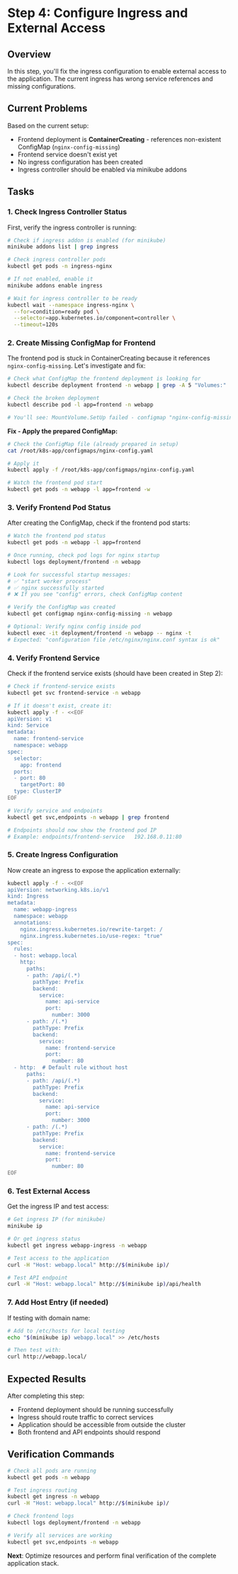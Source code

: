 # Step 4: Configure Ingress and External Access

## Overview

In this step, you'll fix the ingress configuration to enable external access to the application. The current ingress has wrong service references and missing configurations.

## Current Problems

Based on the current setup:
- Frontend deployment is **ContainerCreating** - references non-existent ConfigMap (`nginx-config-missing`)
- Frontend service doesn't exist yet
- No ingress configuration has been created
- Ingress controller should be enabled via minikube addons

## Tasks

### 1. Check Ingress Controller Status

First, verify the ingress controller is running:

```bash
# Check if ingress addon is enabled (for minikube)
minikube addons list | grep ingress

# Check ingress controller pods
kubectl get pods -n ingress-nginx

# If not enabled, enable it
minikube addons enable ingress

# Wait for ingress controller to be ready
kubectl wait --namespace ingress-nginx \
  --for=condition=ready pod \
  --selector=app.kubernetes.io/component=controller \
  --timeout=120s
```

### 2. Create Missing ConfigMap for Frontend

The frontend pod is stuck in ContainerCreating because it references `nginx-config-missing`. Let's investigate and fix:

```bash
# Check what ConfigMap the frontend deployment is looking for
kubectl describe deployment frontend -n webapp | grep -A 5 "Volumes:"

# Check the broken deployment
kubectl describe pod -l app=frontend -n webapp

# You'll see: MountVolume.SetUp failed - configmap "nginx-config-missing" not found
```

**Fix - Apply the prepared ConfigMap:**

```bash
# Check the ConfigMap file (already prepared in setup)
cat /root/k8s-app/configmaps/nginx-config.yaml

# Apply it
kubectl apply -f /root/k8s-app/configmaps/nginx-config.yaml

# Watch the frontend pod start
kubectl get pods -n webapp -l app=frontend -w
```

### 3. Verify Frontend Pod Status

After creating the ConfigMap, check if the frontend pod starts:

```bash
# Watch the frontend pod status
kubectl get pods -n webapp -l app=frontend

# Once running, check pod logs for nginx startup
kubectl logs deployment/frontend -n webapp

# Look for successful startup messages:
# ✅ "start worker process"
# ✅ nginx successfully started
# ❌ If you see "config" errors, check ConfigMap content

# Verify the ConfigMap was created
kubectl get configmap nginx-config-missing -n webapp

# Optional: Verify nginx config inside pod
kubectl exec -it deployment/frontend -n webapp -- nginx -t
# Expected: "configuration file /etc/nginx/nginx.conf syntax is ok"
```

### 4. Verify Frontend Service

Check if the frontend service exists (should have been created in Step 2):

```bash
# Check if frontend-service exists
kubectl get svc frontend-service -n webapp

# If it doesn't exist, create it:
kubectl apply -f - <<EOF
apiVersion: v1
kind: Service
metadata:
  name: frontend-service
  namespace: webapp
spec:
  selector:
    app: frontend
  ports:
  - port: 80
    targetPort: 80
  type: ClusterIP
EOF

# Verify service and endpoints
kubectl get svc,endpoints -n webapp | grep frontend

# Endpoints should now show the frontend pod IP
# Example: endpoints/frontend-service   192.168.0.11:80
```

### 5. Create Ingress Configuration

Now create an ingress to expose the application externally:

```bash
kubectl apply -f - <<EOF
apiVersion: networking.k8s.io/v1
kind: Ingress
metadata:
  name: webapp-ingress
  namespace: webapp
  annotations:
    nginx.ingress.kubernetes.io/rewrite-target: /
    nginx.ingress.kubernetes.io/use-regex: "true"
spec:
  rules:
  - host: webapp.local
    http:
      paths:
      - path: /api/(.*)
        pathType: Prefix
        backend:
          service:
            name: api-service
            port:
              number: 3000
      - path: /(.*)
        pathType: Prefix
        backend:
          service:
            name: frontend-service
            port:
              number: 80
  - http:  # Default rule without host
      paths:
      - path: /api/(.*)
        pathType: Prefix
        backend:
          service:
            name: api-service
            port:
              number: 3000
      - path: /(.*)
        pathType: Prefix
        backend:
          service:
            name: frontend-service
            port:
              number: 80
EOF
```

### 6. Test External Access

Get the ingress IP and test access:

```bash
# Get ingress IP (for minikube)
minikube ip

# Or get ingress status
kubectl get ingress webapp-ingress -n webapp

# Test access to the application
curl -H "Host: webapp.local" http://$(minikube ip)/

# Test API endpoint
curl -H "Host: webapp.local" http://$(minikube ip)/api/health
```

### 7. Add Host Entry (if needed)

If testing with domain name:

```bash
# Add to /etc/hosts for local testing
echo "$(minikube ip) webapp.local" >> /etc/hosts

# Then test with:
curl http://webapp.local/
```

## Expected Results

After completing this step:
- Frontend deployment should be running successfully
- Ingress should route traffic to correct services
- Application should be accessible from outside the cluster
- Both frontend and API endpoints should respond

## Verification Commands

```bash
# Check all pods are running
kubectl get pods -n webapp

# Test ingress routing
kubectl get ingress -n webapp
curl -H "Host: webapp.local" http://$(minikube ip)/

# Check frontend logs
kubectl logs deployment/frontend -n webapp

# Verify all services are working
kubectl get svc,endpoints -n webapp
```

**Next**: Optimize resources and perform final verification of the complete application stack.